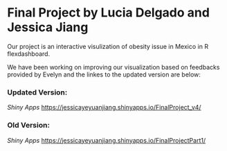 # Final Project by Lucia Delgado and Jessica Jiang

Our project is an interactive visulization of obesity issue in Mexico in R flexdashboard. 

We have been working on improving our visualization based on feedbacks provided by Evelyn and the linkes to the updated version are below:

### Updated Version: 

*Shiny Apps*
https://jessicayeyuanjiang.shinyapps.io/FinalProject_v4/


### Old Version:

*Shiny Apps*
https://jessicayeyuanjiang.shinyapps.io/FinalProjectPart1/
